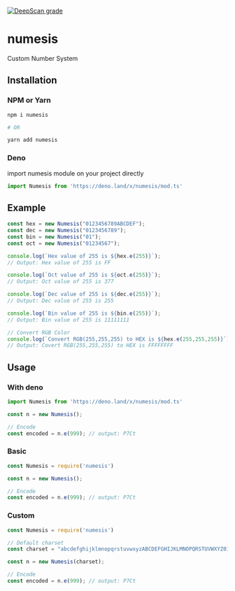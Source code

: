 [![DeepScan grade](https://deepscan.io/api/teams/18125/projects/21443/branches/616385/badge/grade.svg)](https://deepscan.io/dashboard#view=project&tid=18125&pid=21443&bid=616385)
# numesis
Custom Number System

## Installation
### NPM or Yarn 
```bash
npm i numesis

# OR

yarn add numesis
```
### Deno
import numesis module on your project directly
```js
import Numesis from 'https://deno.land/x/numesis/mod.ts'
```
## Example
```js
const hex = new Numesis("0123456789ABCDEF");
const dec = new Numesis("0123456789");
const bin = new Numesis("01");
const oct = new Numesis("01234567");

console.log(`Hex value of 255 is ${hex.e(255)}`);
// Output: Hex value of 255 is FF

console.log(`Oct value of 255 is ${oct.e(255)}`);
// Output: Oct value of 255 is 377

console.log(`Dec value of 255 is ${dec.e(255)}`);
// Output: Dec value of 255 is 255

console.log(`Bin value of 255 is ${bin.e(255)}`);
// Output: Bin value of 255 is 11111111

// Convert RGB Color
console.log(`Convert RGB(255,255,255) to HEX is ${hex.e(255,255,255)}`); 
// Output: Covert RGB(255,255,255) to HEX is FFFFFFFF
```
## Usage
### With deno
```js
import Numesis from 'https://deno.land/x/numesis/mod.ts'

const n = new Numesis(); 

// Encode
const encoded = n.e(999); // output: P7Ct
```
### Basic
```js
const Numesis = require('numesis')

const n = new Numesis(); 

// Encode
const encoded = n.e(999); // output: P7Ct
```
### Custom
```js
const Numesis = require('numesis')

// Default charset
const charset = "abcdefghijklmnopqrstuvwxyzABCDEFGHIJKLMNOPQRSTUVWXYZ0123456789";

const n = new Numesis(charset); 

// Encode
const encoded = n.e(999); // output: P7Ct
```

